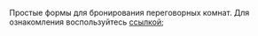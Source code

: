 Простые формы для бронирования переговорных комнат. Для ознакомления воспользуйтесь [ссылкой](https://phizick.github.io/DownDrop/);
